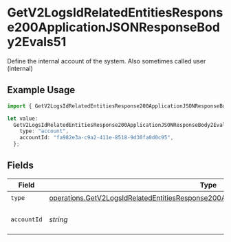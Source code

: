 # GetV2LogsIdRelatedEntitiesResponse200ApplicationJSONResponseBody2Evals51

Define the internal account of the system. Also sometimes called user (internal)

## Example Usage

```typescript
import { GetV2LogsIdRelatedEntitiesResponse200ApplicationJSONResponseBody2Evals51 } from "orq-poc-typescript-multi-env-version/models/operations";

let value:
  GetV2LogsIdRelatedEntitiesResponse200ApplicationJSONResponseBody2Evals51 = {
    type: "account",
    accountId: "fa982e3a-c9a2-411e-8518-9d30fa0d0c95",
  };
```

## Fields

| Field                                                                                                                                                                                            | Type                                                                                                                                                                                             | Required                                                                                                                                                                                         | Description                                                                                                                                                                                      |
| ------------------------------------------------------------------------------------------------------------------------------------------------------------------------------------------------ | ------------------------------------------------------------------------------------------------------------------------------------------------------------------------------------------------ | ------------------------------------------------------------------------------------------------------------------------------------------------------------------------------------------------ | ------------------------------------------------------------------------------------------------------------------------------------------------------------------------------------------------ |
| `type`                                                                                                                                                                                           | [operations.GetV2LogsIdRelatedEntitiesResponse200ApplicationJSONResponseBody2Evals5Type](../../models/operations/getv2logsidrelatedentitiesresponse200applicationjsonresponsebody2evals5type.md) | :heavy_check_mark:                                                                                                                                                                               | N/A                                                                                                                                                                                              |
| `accountId`                                                                                                                                                                                      | *string*                                                                                                                                                                                         | :heavy_check_mark:                                                                                                                                                                               | The id of the resource                                                                                                                                                                           |